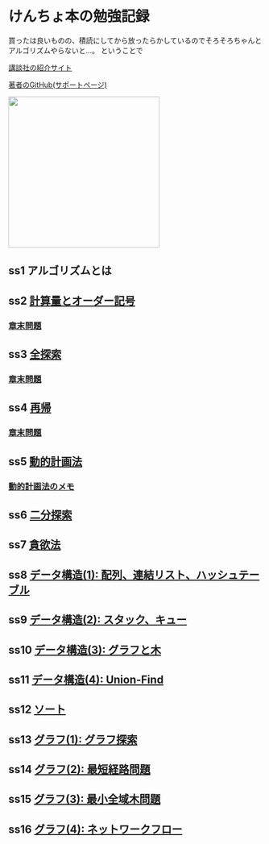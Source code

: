 # けんちょ本の勉強記録

買ったは良いものの、積読にしてから放ったらかしているのでそろそろちゃんとアルゴリズムやらないと...。
ということで

[講談社の紹介サイト](https://www.kspub.co.jp/book/detail/5128442.html)

[著者のGitHub(サポートページ)](https://github.com/drken1215/book_algorithm_solution)

<img src="https://www.kspub.co.jp/book/detail/images/5731c305f06ae1057f7fc3bb3f3f30ba06ffb6b8.jpg" widht="200" height="300">

## ss1 アルゴリズムとは
## ss2 [計算量とオーダー記号](./ss2)
### [章末問題](./ss2/problem)
## ss3 [全探索](./ss3)
### [章末問題](./ss3/problem)
## ss4 [再帰](./ss4)
### [章末問題](./ss4/problem)
## ss5 [動的計画法](./ss5)
### [動的計画法のメモ](./ss5/dp)
## ss6 [二分探索](./ss6) 
## ss7 [貪欲法](./ss7)
## ss8 [データ構造(1): 配列、連結リスト、ハッシュテーブル ](./ss8)
## ss9 [データ構造(2): スタック、キュー](./ss9)
## ss10 [データ構造(3): グラフと木](./ss10)
## ss11 [データ構造(4): Union-Find](./ss11)
## ss12 [ソート](./ss12) 
## ss13 [グラフ(1): グラフ探索](./ss13)
## ss14 [グラフ(2): 最短経路問題](./ss14)
## ss15 [グラフ(3): 最小全域木問題](./ss15)
## ss16 [グラフ(4): ネットワークフロー](./ss16)
